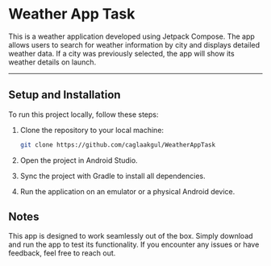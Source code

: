 # Weather App Task

This is a weather application developed using Jetpack Compose. The app allows users to search for weather information by city and displays detailed weather data. If a city was previously selected, the app will show its weather details on launch.

---

## Setup and Installation

To run this project locally, follow these steps:

1. Clone the repository to your local machine:
   ```bash
   git clone https://github.com/caglaakgul/WeatherAppTask
   
2. Open the project in Android Studio.

3. Sync the project with Gradle to install all dependencies.

4. Run the application on an emulator or a physical Android device.

## Notes

This app is designed to work seamlessly out of the box. Simply download and run the app to test its functionality.
If you encounter any issues or have feedback, feel free to reach out.
